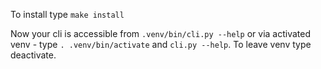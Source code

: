 To install type `make install`

Now your cli is accessible from `.venv/bin/cli.py --help` or via activated venv - type `. .venv/bin/activate` and `cli.py --help`. To leave venv type deactivate.
